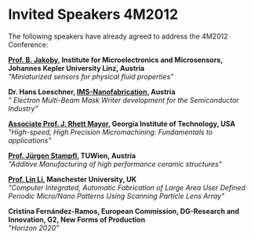 # Invited Speakers 4M2012

The following speakers have already agreed to address the 4M2012 Conference:  
  
**[Prof. B. Jakoby](http://www.ime.jku.at/staff/jakoby.htm), Institute for Microelectronics and Microsensors, Johannes Kepler University Linz, Austria**  
*"Miniaturized sensors for physical fluid properties”*  
    
**Dr. Hans Loeschner, [IMS-Nanofabrication](http://www.ims.co.at/), Austria**  
*" Electron Multi-Beam Mask Writer development for the Semiconductor Industry"*
  
**[Associate Prof. J. Rhett Mayor](http://www.me.gatech.edu/faculty/mayor.shtml), Georgia Institute of Technology, USA**  
*"High-speed, High Precision Micromachining: Fundamentals to applications"*  
   
**[Prof. Jürgen Stampfl](http://info.tuwien.ac.at/stampfl/), TUWien, Austria**  
*"Additive Manufacturing of high performance ceramic structures"*  

**[Prof. Lin Li](http://www.mace.manchester.ac.uk/aboutus/staff/academic/profile/?staffId=188), Manchester University, UK**  
*"Computer Integrated, Automatic Fabrication of Large Area User Defined Periodic Micro/Nano Patterns Using Scanning Particle Lens Array"*

**Cristina Fernández-Ramos, European Commission, DG-Research and Innovation, G2, New Forms of Production**  
*"Horizon 2020"*

   
 